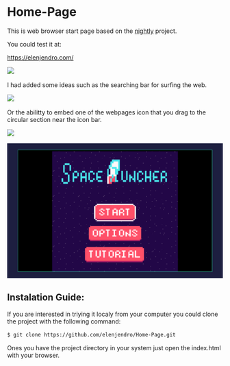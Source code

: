 # Home-Page
This is web browser start page based on the [nightly](https://github.com/damnitharshit/nightly) project.

You could test it at:

https://elenjendro.com/

![](/screenshots/scr1.png)

I had added some ideas such as the searching bar for surfing the web.

![](/screenshots/scr4.png)

Or the abilitty to embed one of the webpages icon that you drag to the circular section near the icon bar.

![](/screenshots/scr2.png)

![](/screenshots/scr3.png)

## Instalation Guide:

If you are interested in triying it localy from your computer you could clone the project with the following command:

```bash
$ git clone https://github.com/elenjendro/Home-Page.git
```

Ones you have the project directory in your system just open the index.html with your browser.



